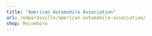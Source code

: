 ```yaml
---
title: "American Automobile Association"
url: /edwardsville/american-automobile-association/
shop: Reisebüro
---
```


